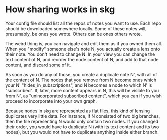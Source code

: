 # How sharing works in skg

Your config file should list all the repos of notes you want to use. Each repo should be downloaded somewhere locally. Some of these notes will, presumably, be ones you wrote. Others can be ones others wrote.

The weird thing is, you can navigate and edit them as if you owned them all. When you "modify" someone else's note N, you actually create a lens onto their note. You don't need to change N. In your view you can change the text content of N, and reorder the node content of N, and add to that node content, and discard some of it.

As soon as you do any of those, you create a duplicate note N', with all of the content of N. The nodes that you remove from N become ones which your N' "hides_in_subscriptions", and N becomes a node to which N' is "subscribed". If, later, more content appears in N, this will be visible to you from N', as "unincorporated subscribed content", which you can if you wish proceed to incorporate into your own graph.

Because nodes in skg are represented as flat files, this kind of lensing duplicates very little data. For instance, if N consisted of two big branches, then the file representing N would only contain two nodes. If you changed their order, you would have to duplicate N (with its text content and its two nodes), but you would not have to duplicate anything inside either branch.
